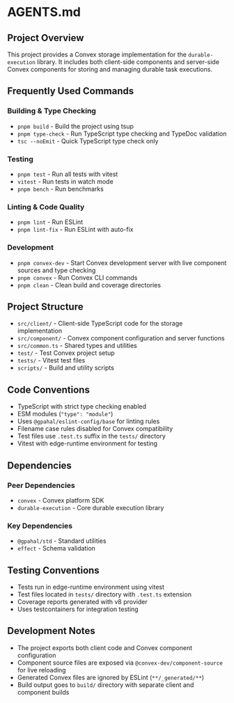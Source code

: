 # AGENTS.md

## Project Overview

This project provides a Convex storage implementation for the `durable-execution` library. It includes both client-side components and server-side Convex components for storing and managing durable task executions.

## Frequently Used Commands

### Building & Type Checking

- `pnpm build` - Build the project using tsup
- `pnpm type-check` - Run TypeScript type checking and TypeDoc validation
- `tsc --noEmit` - Quick TypeScript type check only

### Testing

- `pnpm test` - Run all tests with vitest
- `vitest` - Run tests in watch mode
- `pnpm bench` - Run benchmarks

### Linting & Code Quality

- `pnpm lint` - Run ESLint
- `pnpm lint-fix` - Run ESLint with auto-fix

### Development

- `pnpm convex-dev` - Start Convex development server with live component sources and type checking
- `pnpm convex` - Run Convex CLI commands
- `pnpm clean` - Clean build and coverage directories

## Project Structure

- `src/client/` - Client-side TypeScript code for the storage implementation
- `src/component/` - Convex component configuration and server functions
- `src/common.ts` - Shared types and utilities
- `test/` - Test Convex project setup
- `tests/` - Vitest test files
- `scripts/` - Build and utility scripts

## Code Conventions

- TypeScript with strict type checking enabled
- ESM modules (`"type": "module"`)
- Uses `@gpahal/eslint-config/base` for linting rules
- Filename case rules disabled for Convex compatibility
- Test files use `.test.ts` suffix in the `tests/` directory
- Vitest with edge-runtime environment for testing

## Dependencies

### Peer Dependencies

- `convex` - Convex platform SDK
- `durable-execution` - Core durable execution library

### Key Dependencies

- `@gpahal/std` - Standard utilities
- `effect` - Schema validation

## Testing Conventions

- Tests run in edge-runtime environment using vitest
- Test files located in `tests/` directory with `.test.ts` extension
- Coverage reports generated with v8 provider
- Uses testcontainers for integration testing

## Development Notes

- The project exports both client code and Convex component configuration
- Component source files are exposed via `@convex-dev/component-source` for live reloading
- Generated Convex files are ignored by ESLint (`**/_generated/**`)
- Build output goes to `build/` directory with separate client and component builds
